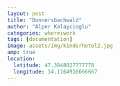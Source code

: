 ```yaml
---
layout: post
title: "Donnersbachwald"
author: "Alper Kalaycioglu"
categories: whereiwork
tags: [documentation]
image: assets/img/kinderhotel2.jpg
amp: true
location:
  latitude: 47.3848027777778
  longitude: 14.1164916666667
---
```

